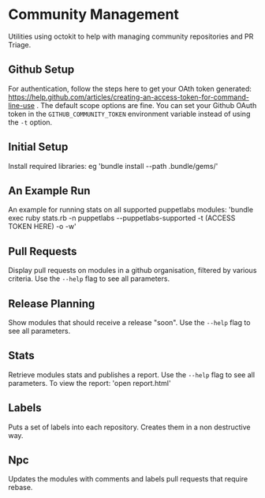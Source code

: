 Community Management
====================

Utilities using octokit to help with managing community repositories and PR Triage.

Github Setup
--------------

For authentication, follow the steps here to get your OAth token generated: https://help.github.com/articles/creating-an-access-token-for-command-line-use . The default scope options are fine.
You can set your Github OAuth token in the `GITHUB_COMMUNITY_TOKEN` environment variable instead of using the `-t` option.

Initial Setup
--------------

Install required libraries: eg
'bundle install --path .bundle/gems/'

An Example Run
---------------

An example for running stats on all supported puppetlabs modules:
'bundle exec ruby stats.rb -n puppetlabs --puppetlabs-supported -t (ACCESS TOKEN HERE) -o -w'

Pull Requests
--------------

Display pull requests on modules in a github organisation, filtered by various
criteria. Use the `--help` flag to see all parameters.

Release Planning
-----------------

Show modules that should receive a release "soon". Use the `--help` flag to see
all parameters.

Stats
------

Retrieve modules stats and publishes a report. Use the `--help` flag to see all parameters.
To view the report:
'open report.html'

Labels
-------

Puts a set of labels into each repository. Creates them in a non destructive way.

Npc
----

Updates the modules with comments and labels pull requests that require rebase.
